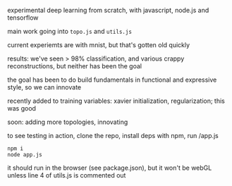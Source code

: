 experimental deep learning from scratch, with javascript, node.js and tensorflow

main work going into `topo.js` and `utils.js`

current experiemts are with mnist, but that's gotten old quickly

results:  we've seen > 98% classification, and various crappy reconstructions, but neither has been the goal

the goal has been to do build fundamentals in functional and expressive style, so we can innovate

recently added to training variables: xavier initialization, regularization;  this was good

soon:  adding more topologies, innovating

to see testing in action, clone the repo, install deps with npm, run /app.js
```
npm i
node app.js
```

it should run in the browser (see package.json), but it won't be webGL unless line 4 of utils.js is commented out

